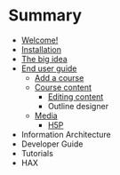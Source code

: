 # Summary

* [Welcome!](README.md)
* [Installation](installation.md)
* [The big idea](the-big-idea.md)
* [End user guide](end-user-guide.md)
  * [Add a course](end-user-guide/add-a-course.md)
  * [Course content](end-user-guide/course-content.md)
    * [Editing content](end-user-guide/course-content/editing-content.md)
    * Outline designer
  * [Media](end-user-guide/media.md)
    * [H5P](end-user-guide/media/h5p.md)
* Information Architecture
* Developer Guide
* Tutorials
* HAX

